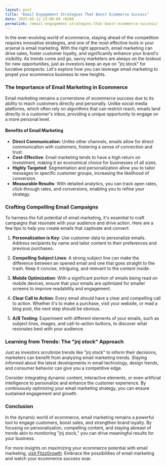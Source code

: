```yaml
---
layout: post
title: "Email Engagement Strategies That Boost Ecommerce Success"
date: 2025-05-12 13:06:09 +0200
permalink: /email-engagement-strategies-that-boost-ecommerce-success/
---
```



In the ever-evolving world of ecommerce, staying ahead of the competition requires innovative strategies, and one of the most effective tools in your arsenal is email marketing. With the right approach, email marketing can drive sales, foster customer loyalty, and significantly enhance your brand's visibility. As trends come and go, savvy marketers are always on the lookout for new opportunities, just as investors keep an eye on "jnj stock" for lucrative prospects. Let's explore how you can leverage email marketing to propel your ecommerce business to new heights.

### The Importance of Email Marketing in Ecommerce

Email marketing remains a cornerstone of ecommerce success due to its ability to reach customers directly and personally. Unlike social media platforms, which often rely on algorithms that can restrict reach, emails land directly in a customer's inbox, providing a unique opportunity to engage on a more personal level.

#### Benefits of Email Marketing

- **Direct Communication**: Unlike other channels, emails allow for direct communication with customers, fostering a sense of connection and trust.
- **Cost-Effective**: Email marketing tends to have a high return on investment, making it an economical choice for businesses of all sizes.
- **Highly Targeted**: Segmentation and personalization allow you to tailor messages to specific customer groups, increasing the likelihood of conversion.
- **Measurable Results**: With detailed analytics, you can track open rates, click-through rates, and conversions, enabling you to refine your strategy.

### Crafting Compelling Email Campaigns

To harness the full potential of email marketing, it's essential to craft campaigns that resonate with your audience and drive action. Here are a few tips to help you create emails that captivate and convert:

1. **Personalization is Key**: Use customer data to personalize emails. Address recipients by name and tailor content to their preferences and previous purchases.

2. **Compelling Subject Lines**: A strong subject line can make the difference between an opened email and one that goes straight to the trash. Keep it concise, intriguing, and relevant to the content inside.

3. **Mobile Optimization**: With a significant portion of emails being read on mobile devices, ensure that your emails are optimized for smaller screens to improve readability and engagement.

4. **Clear Call to Action**: Every email should have a clear and compelling call to action. Whether it's to make a purchase, visit your website, or read a blog post, the next step should be obvious.

5. **A/B Testing**: Experiment with different elements of your emails, such as subject lines, images, and call-to-action buttons, to discover what resonates best with your audience.

### Learning from Trends: The "jnj stock" Approach

Just as investors scrutinize trends like "jnj stock" to inform their decisions, marketers can benefit from analyzing email marketing trends. Staying informed about the latest developments in email technology, design trends, and consumer behavior can give you a competitive edge.

Consider integrating dynamic content, interactive elements, or even artificial intelligence to personalize and enhance the customer experience. By continuously optimizing your email marketing strategy, you can ensure sustained engagement and growth.

### Conclusion

In the dynamic world of ecommerce, email marketing remains a powerful tool to engage customers, boost sales, and strengthen brand loyalty. By focusing on personalization, compelling content, and staying abreast of trends akin to monitoring "jnj stock," you can drive meaningful results for your business.

For more insights on maximizing your ecommerce potential with email marketing, [visit FlizzGrowth](https://flizzgrowth.com). Embrace the possibilities of email marketing and watch your ecommerce success soar.
